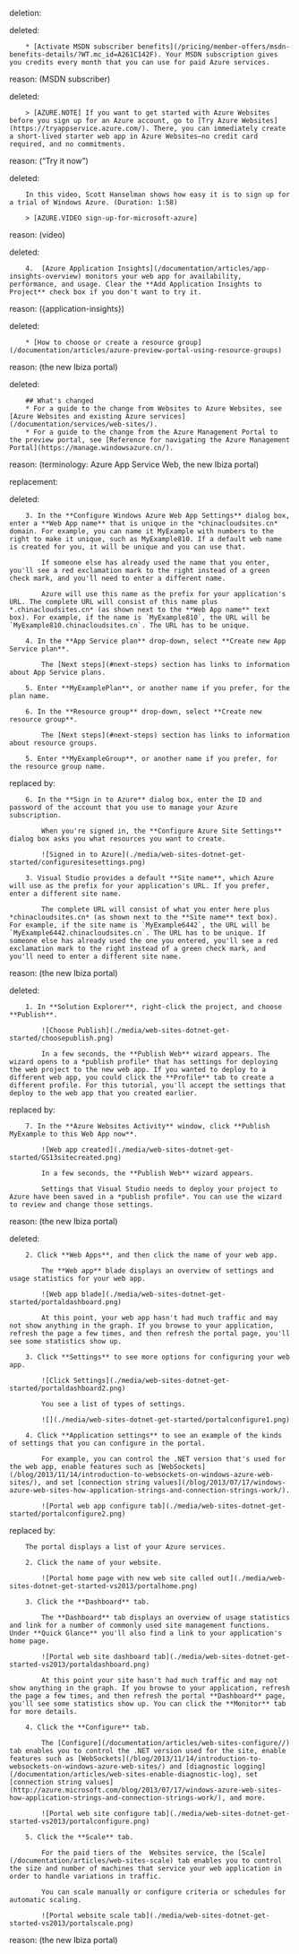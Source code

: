 deletion:

deleted:

		* [Activate MSDN subscriber benefits](/pricing/member-offers/msdn-benefits-details/?WT.mc_id=A261C142F). Your MSDN subscription gives you credits every month that you can use for paid Azure services.

reason: (MSDN subscriber)

deleted:

		> [AZURE.NOTE] If you want to get started with Azure Websites before you sign up for an Azure account, go to [Try Azure Websites](https://tryappservice.azure.com/). There, you can immediately create a short-lived starter web app in Azure Websites—no credit card required, and no commitments.

reason: (“Try it now”)

deleted:

		In this video, Scott Hanselman shows how easy it is to sign up for a trial of Windows Azure. (Duration: 1:58)
		
		> [AZURE.VIDEO sign-up-for-microsoft-azure]

reason: (video)

deleted:

		4.  [Azure Application Insights](/documentation/articles/app-insights-overview) monitors your web app for availability, performance, and usage. Clear the **Add Application Insights to Project** check box if you don't want to try it.

reason: ({application-insights})

deleted:

		* [How to choose or create a resource group](/documentation/articles/azure-preview-portal-using-resource-groups)

reason: (the new Ibiza portal)

deleted:

		## What's changed
		* For a guide to the change from Websites to Azure Websites, see [Azure Websites and existing Azure services](/documentation/services/web-sites/).
		* For a guide to the change from the Azure Management Portal to the preview portal, see [Reference for navigating the Azure Management Portal](https://manage.windowsazure.cn/).

reason: (terminology: Azure App Service Web, the new Ibiza portal)

replacement:

deleted:

		3. In the **Configure Windows Azure Web App Settings** dialog box, enter a **Web App name** that is unique in the *chinacloudsites.cn* domain. For example, you can name it MyExample with numbers to the right to make it unique, such as MyExample810. If a default web name is created for you, it will be unique and you can use that.
		
			If someone else has already used the name that you enter, you'll see a red exclamation mark to the right instead of a green check mark, and you'll need to enter a different name.
		
			Azure will use this name as the prefix for your application's URL. The complete URL will consist of this name plus *.chinacloudsites.cn* (as shown next to the **Web App name** text box). For example, if the name is `MyExample810`, the URL will be `MyExample810.chinacloudsites.cn`. The URL has to be unique.
		
		4. In the **App Service plan** drop-down, select **Create new App Service plan**.
		
			The [Next steps](#next-steps) section has links to information about App Service plans.
		
		5. Enter **MyExamplePlan**, or another name if you prefer, for the plan name.
		
		6. In the **Resource group** drop-down, select **Create new resource group**.
		
			The [Next steps](#next-steps) section has links to information about resource groups.
		
		5. Enter **MyExampleGroup**, or another name if you prefer, for the resource group name.

replaced by:

		6. In the **Sign in to Azure** dialog box, enter the ID and password of the account that you use to manage your Azure subscription.
			
			When you're signed in, the **Configure Azure Site Settings** dialog box asks you what resources you want to create.
		
			![Signed in to Azure](./media/web-sites-dotnet-get-started/configuresitesettings.png)
		
		3. Visual Studio provides a default **Site name**, which Azure will use as the prefix for your application's URL. If you prefer, enter a different site name.
		
			The complete URL will consist of what you enter here plus *chinacloudsites.cn* (as shown next to the **Site name** text box). For example, if the site name is `MyExample6442`, the URL will be `MyExample6442.chinacloudsites.cn`. The URL has to be unique. If someone else has already used the one you entered, you'll see a red exclamation mark to the right instead of a green check mark, and you'll need to enter a different site name.

reason: (the new Ibiza portal)

deleted:

		1. In **Solution Explorer**, right-click the project, and choose **Publish**.
		
			![Choose Publish](./media/web-sites-dotnet-get-started/choosepublish.png)
		
			In a few seconds, the **Publish Web** wizard appears. The wizard opens to a *publish profile* that has settings for deploying the web project to the new web app. If you wanted to deploy to a different web app, you could click the **Profile** tab to create a different profile. For this tutorial, you'll accept the settings that deploy to the web app that you created earlier.

replaced by:

		7. In the **Azure Websites Activity** window, click **Publish MyExample to this Web App now**.
		
			![Web app created](./media/web-sites-dotnet-get-started/GS13sitecreated.png)
		
			In a few seconds, the **Publish Web** wizard appears.
		
			Settings that Visual Studio needs to deploy your project to Azure have been saved in a *publish profile*. You can use the wizard to review and change those settings.

reason: (the new Ibiza portal)

deleted:

		2. Click **Web Apps**, and then click the name of your web app.
		
			The **Web app** blade displays an overview of settings and usage statistics for your web app.
		
			![Web app blade](./media/web-sites-dotnet-get-started/portaldashboard.png)
		
			At this point, your web app hasn't had much traffic and may not show anything in the graph. If you browse to your application, refresh the page a few times, and then refresh the portal page, you'll see some statistics show up.
		
		3. Click **Settings** to see more options for configuring your web app.
		
			![Click Settings](./media/web-sites-dotnet-get-started/portaldashboard2.png)
		
			You see a list of types of settings.
		
			![](./media/web-sites-dotnet-get-started/portalconfigure1.png)
		
		4. Click **Application settings** to see an example of the kinds of settings that you can configure in the portal.
		
			For example, you can control the .NET version that's used for the web app, enable features such as [WebSockets](/blog/2013/11/14/introduction-to-websockets-on-windows-azure-web-sites/), and set [connection string values](/blog/2013/07/17/windows-azure-web-sites-how-application-strings-and-connection-strings-work/).
		
			![Portal web app configure tab](./media/web-sites-dotnet-get-started/portalconfigure2.png)

replaced by:

		The portal displays a list of your Azure services.
		
		2. Click the name of your website.
		
			![Portal home page with new web site called out](./media/web-sites-dotnet-get-started-vs2013/portalhome.png)
		  
		3. Click the **Dashboard** tab.
		
			The **Dashboard** tab displays an overview of usage statistics and link for a number of commonly used site management functions. Under **Quick Glance** you'll also find a link to your application's home page.
		
			![Portal web site dashboard tab](./media/web-sites-dotnet-get-started-vs2013/portaldashboard.png)
		  
			At this point your site hasn't had much traffic and may not show anything in the graph. If you browse to your application, refresh the page a few times, and then refresh the portal **Dashboard** page, you'll see some statistics show up. You can click the **Monitor** tab for more details.
		
		4. Click the **Configure** tab.
		
			The [Configure](/documentation/articles/web-sites-configure//) tab enables you to control the .NET version used for the site, enable features such as [WebSockets](/blog/2013/11/14/introduction-to-websockets-on-windows-azure-web-sites/) and [diagnostic logging](/documentation/articles/web-sites-enable-diagnostic-log), set [connection string values](http://azure.microsoft.com/blog/2013/07/17/windows-azure-web-sites-how-application-strings-and-connection-strings-work/), and more. 
		
			![Portal web site configure tab](./media/web-sites-dotnet-get-started-vs2013/portalconfigure.png)
		  
		5. Click the **Scale** tab.
		
			For the paid tiers of the  Websites service, the [Scale](/documentation/articles/web-sites-scale) tab enables you to control the size and number of machines that service your web application in order to handle variations in traffic.
		
			You can scale manually or configure criteria or schedules for automatic scaling.
		
			![Portal website scale tab](./media/web-sites-dotnet-get-started-vs2013/portalscale.png)

reason: (the new Ibiza portal)

